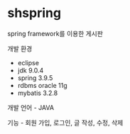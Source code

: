 # shspring
spring framework를 이용한 게시판

개발 환경
- eclipse
- jdk 9.0.4
- spring 3.9.5
- rdbms oracle 11g
- mybatis 3.2.8

개발 언어 - JAVA

기능 - 회원 가입, 로그인, 글 작성, 수정, 삭제

